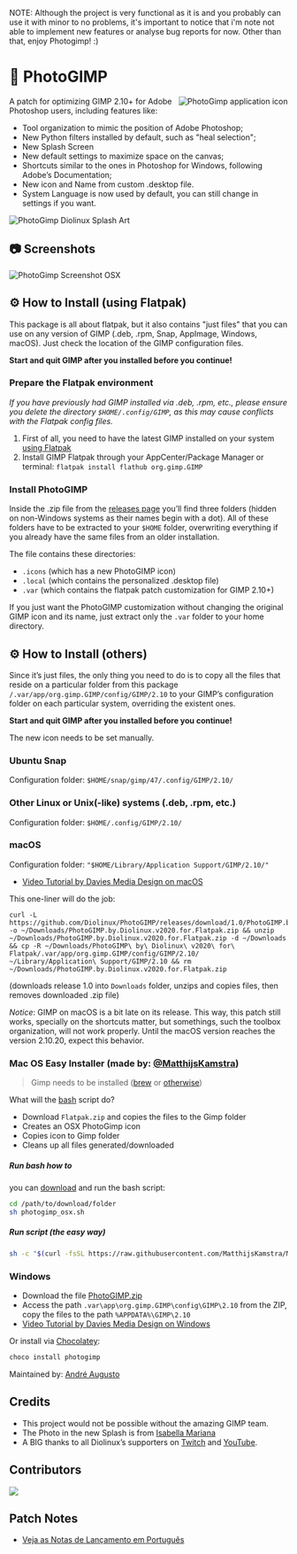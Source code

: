 NOTE:  Although the project is very functional as it is and you probably can use it with minor to no problems, it's important to notice that i'm note not able to implement new features or analyse bug reports for now.
Other than that, enjoy Photogimp! :)

# 🎨 PhotoGIMP

<img src="./.local/share/icons/hicolor/256x256/apps/photogimp.png" align="right" alt="PhotoGimp application icon" title="PhotoGimp application icon">

A patch for optimizing GIMP 2.10+ for Adobe Photoshop users, including features like:

* Tool organization to mimic the position of Adobe Photoshop;
* New Python filters installed by default, such as "heal selection";
* New Splash Screen
* New default settings to maximize space on the canvas;
* Shortcuts similar to the ones in Photoshop for Windows, following Adobe’s Documentation;
* New icon and Name from custom .desktop file.
* System Language is now used by default, you can still change in settings if you want.

![PhotoGimp Diolinux Splash Art](./.var/app/org.gimp.GIMP/config/GIMP/2.10/splashes/photogimp-diolinux-splash.png)

## 📷 Screenshots

![PhotoGimp Screenshot OSX](./screenshots/osx.png)

## ⚙ How to Install (using Flatpak)

This package is all about flatpak, but it also contains "just files" that you can use on any version of GIMP (.deb, .rpm, Snap, AppImage, Windows, macOS). Just check the location of the GIMP configuration files.

**Start and quit GIMP after you installed before you continue!**

### Prepare the Flatpak environment

*If you have previously had GIMP installed via .deb, .rpm, etc., please ensure you delete the directory `$HOME/.config/GIMP`, as this may cause conflicts with the Flatpak config files.*

1. First of all, you need to have the latest GIMP installed on your system [using Flatpak](https://flatpak.org/setup/)
2. Install GIMP Flatpak through your AppCenter/Package Manager or terminal:
   ```flatpak install flathub org.gimp.GIMP```

### Install PhotoGIMP

Inside the .zip file from the [releases page](https://github.com/Diolinux/PhotoGIMP/releases) you’ll find three folders (hidden on non-Windows systems as their names begin with a dot). All of these folders have to be extracted to your `$HOME` folder, overwriting everything if you already have the same files from an older installation.

The file contains these directories:

* `.icons` (which has a new PhotoGIMP icon)
* `.local` (which contains the personalized .desktop file)
* `.var` (which contains the flatpak patch customization for GIMP 2.10+)

If you just want the PhotoGIMP customization without changing the original GIMP icon and its name, just extract only the ```.var``` folder to your home directory.

## ⚙ How to Install (others)

Since it’s just files, the only thing you need to do is to copy all the files that reside on a particular folder from this package `/.var/app/org.gimp.GIMP/config/GIMP/2.10` to your GIMP’s configuration folder on each particular system, overriding the existent ones.

**Start and quit GIMP after you installed before you continue!**

The new icon needs to be set manually.

### Ubuntu Snap

Configuration folder: `$HOME/snap/gimp/47/.config/GIMP/2.10/`

### Other Linux or Unix(-like) systems (.deb, .rpm, etc.)

Configuration folder: `$HOME/.config/GIMP/2.10/`

### macOS

Configuration folder: `"$HOME/Library/Application Support/GIMP/2.10/"`

* [Video Tutorial by Davies Media Design on macOS](https://youtu.be/5nXhtaGQs9U)

This one-liner will do the job:
```console
curl -L https://github.com/Diolinux/PhotoGIMP/releases/download/1.0/PhotoGIMP.by.Diolinux.v2020.for.Flatpak.zip -o ~/Downloads/PhotoGIMP.by.Diolinux.v2020.for.Flatpak.zip && unzip ~/Downloads/PhotoGIMP.by.Diolinux.v2020.for.Flatpak.zip -d ~/Downloads && cp -R ~/Downloads/PhotoGIMP\ by\ Diolinux\ v2020\ for\ Flatpak/.var/app/org.gimp.GIMP/config/GIMP/2.10/ ~/Library/Application\ Support/GIMP/2.10 && rm ~/Downloads/PhotoGIMP.by.Diolinux.v2020.for.Flatpak.zip
```
(downloads release 1.0 into `Downloads` folder, unzips and copies files, then removes downloaded .zip file)

*Notice*: GIMP on macOS is a bit late on its release. This way, this patch still works, specially on the shortcuts matter, but somethings, such the toolbox organization, will not work properly. Until the macOS version reaches the version 2.10.20, expect this behavior.

### Mac OS Easy Installer (made by: [@MatthijsKamstra](https://github.com/MatthijsKamstra))

> Gimp needs to be installed ([brew](https://formulae.brew.sh/cask/gimp) or [otherwise](https://www.gimp.org/downloads/))

What will the [bash](https://raw.githubusercontent.com/MatthijsKamstra/Mac-setup/master/install/photogimp_osx.sh) script do?

* Download `Flatpak.zip` and copies the files to the Gimp folder
* Creates an OSX PhotoGimp icon
* Copies icon to Gimp folder
* Cleans up all files generated/downloaded

##### Run bash how to

you can [download](https://raw.githubusercontent.com/MatthijsKamstra/Mac-setup/master/install/photogimp_osx.sh) and run the bash script:

```bash
cd /path/to/download/folder
sh photogimp_osx.sh
```

##### Run script (the easy way)


```bash
sh -c "$(curl -fsSL https://raw.githubusercontent.com/MatthijsKamstra/Mac-setup/master/install/photogimp_osx.sh)"
```

### Windows

* Download the file [PhotoGIMP.zip](https://github.com/Diolinux/PhotoGIMP/releases)
* Access the path `.var\app\org.gimp.GIMP\config\GIMP\2.10` from the ZIP, copy the files to the path `%APPDATA%\GIMP\2.10`
* [Video Tutorial by Davies Media Design on Windows](https://youtu.be/57DNUsf4A-0)

Or install via [Chocolatey](https://chocolatey.org/):
```powershell
choco install photogimp
```
Maintained by: [André Augusto](https://github.com/AndreAugustoAAQ)

## Credits

* This project would not be possible without the amazing GIMP team.
* The Photo in the new Splash is from [Isabella Mariana](https://www.pexels.com/pt-br/@isabella-mariana-1022505)
* A BIG thanks to all Diolinux’s supporters on [Twitch](https://twitch.tv/Diolinux) and [YouTube](https://youtube.com/Diolinux).

## Contributors
<a align="center" href="https://github.com/Diolinux/PhotoGIMP/graphs/contributors">
  <img src="https://contrib.rocks/image?repo=Diolinux/PhotoGIMP" />
</a>

## Patch Notes
-  [Veja as Notas de Lançamento em Português](https://diolinux.com.br/2020/06/photogimp-2020.html)
